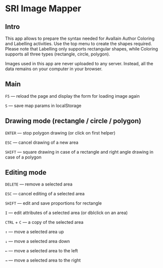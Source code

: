 SRI Image Mapper <!-- Sourav(sourav.gope@srinsights.com) -->
=====================
Intro
----------------
This app allows to prepare the syntax needed for Avallain Author Coloring and Labelling activities. Use the top menu to create the shapes required. Please note that Labelling only supports rectangular shapes, while Coloring supports all three types (rectangle, circle, polygon).

Images used in this app are never uploaded to any server. Instead, all the data remains on your computer in your browser.

Main
----------------
`F5` — reload the page and display the form for loading image again

`S` — save map params in localStorage

Drawing mode (rectangle / circle / polygon)
-------------------------------------------
`ENTER` — stop polygon drawing (or click on first helper)

`ESC` — cancel drawing of a new area

`SHIFT` — square drawing in case of a rectangle and right angle drawing in case of a polygon

Editing mode
------------

`DELETE` — remove a selected area

`ESC` — cancel editing of a selected area

`SHIFT` — edit and save proportions for rectangle

`I` — edit attributes of a selected area (or dblclick on an area)

`CTRL` + `C` — a copy of the selected area

`↑` — move a selected area up

`↓` — move a selected area down

`←` — move a selected area to the left

`→` — move a selected area to the right
